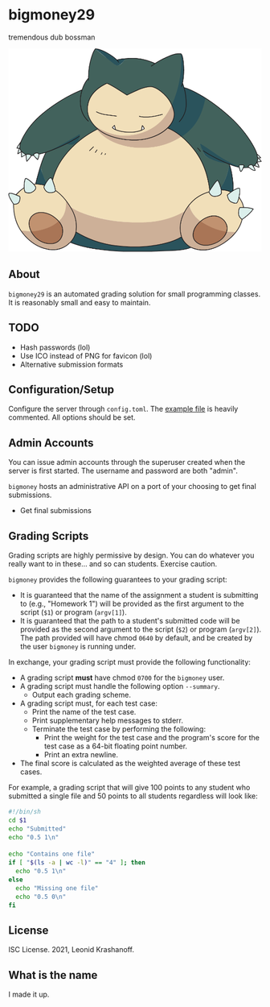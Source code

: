 # bigmoney29

tremendous dub bossman

![snorlax sitting](docs/snorlax.png)

## About

`bigmoney29` is an automated grading solution for small programming classes. It is
reasonably small and easy to maintain.

## TODO

* Hash passwords (lol)
* Use ICO instead of PNG for favicon (lol)
* Alternative submission formats

## Configuration/Setup

Configure the server through `config.toml`. The [example file](config.toml.example)
is heavily commented. All options should be set.

## Admin Accounts

You can issue admin accounts through the superuser created when the server is first started.
The username and password are both "admin".

`bigmoney` hosts an administrative API on a port of your choosing to get final
submissions.
* Get final submissions

## Grading Scripts

Grading scripts are highly permissive by design. You can do whatever you really
want to in these... and so can students. Exercise caution.

`bigmoney` provides the following guarantees to your grading script:

* It is guaranteed that the name of the assignment a student is submitting to
  (e.g., "Homework 1") will be provided as the first argument to the script
  (`$1`) or program (`argv[1]`).
* It is guaranteed that the path to a student's submitted code will be provided as the
  second argument to the script (`$2`) or program (`argv[2]`). The path provided will
  have chmod `0640` by default, and be created by the user `bigmoney` is running under.

In exchange, your grading script must provide the following functionality:
* A grading script **must** have chmod `0700` for the `bigmoney` user.
* A grading script must handle the following option `--summary`.
  * Output each grading scheme.
* A grading script must, for each test case:
  * Print the name of the test case.
  * Print supplementary help messages to stderr.
  * Terminate the test case by performing the following:
    * Print the weight for the test case and the program's score for the test case as
      a 64-bit floating point number.
    * Print an extra newline.
* The final score is calculated as the weighted average of these test cases.

For example, a grading script that will give 100 points to any student who submitted a
single file and 50 points to all students regardless will look like:

```sh
#!/bin/sh
cd $1
echo "Submitted"
echo "0.5 1\n"

echo "Contains one file"
if [ "$(ls -a | wc -l)" == "4" ]; then
  echo "0.5 1\n"
else
  echo "Missing one file"
  echo "0.5 0\n"
fi
```

## License

ISC License. 2021, Leonid Krashanoff.

## What is the name

I made it up.
